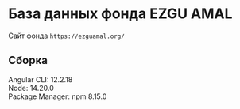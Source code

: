 # База данных фонда EZGU AMAL

Сайт фонда `https://ezguamal.org/`

## Сборка

Angular CLI: 12.2.18                                       
Node: 14.20.0                                              
Package Manager: npm 8.15.0
